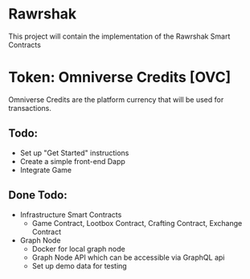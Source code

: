 # Rawrshak
This project will contain the implementation of the Rawrshak Smart Contracts

# Token: Omniverse Credits [OVC]
Omniverse Credits are the platform currency that will be used for transactions.

## Todo:
- Set up "Get Started" instructions
- Create a simple front-end Dapp
- Integrate Game

## Done Todo:
- Infrastructure Smart Contracts
    - Game Contract, Lootbox Contract, Crafting Contract, Exchange Contract
- Graph Node
    - Docker for local graph node
    - Graph Node API which can be accessible via GraphQL api
    - Set up demo data for testing